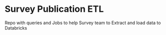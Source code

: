 # Survey Publication ETL

Repo with queries and Jobs to help Survey team to Extract and load data to Databricks
